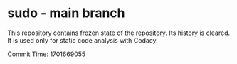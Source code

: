 # sudo - main branch

This repository contains frozen state of the repository.
Its history is cleared. It is used only for static code
analysis with Codacy.

Commit Time: 1701669055